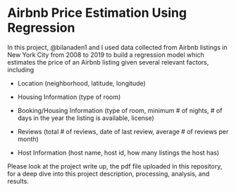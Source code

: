 # Airbnb Price Estimation Using Regression
In this project, @bilanaden1 and I used data collected from Airbnb listings in New York City from 2008 to 2019 to build a regression model which estimates the price of an Airbnb listing given several relevant factors, including

  - Location (neighborhood, latitude, longitude)
  
  - Housing Information (type of room)
  
  - Booking/Housing Information (type of room, minimum # of nights, # of days in the year the listing is available, license)
  
  - Reviews (total # of reviews, date of last review, average # of reviews per month)
  
  - Host Information (host name, host id, how many listings the host has)

Please look at the project write up, the pdf file uploaded in this repository, for a deep dive into this project description, processing, analysis, and results.
